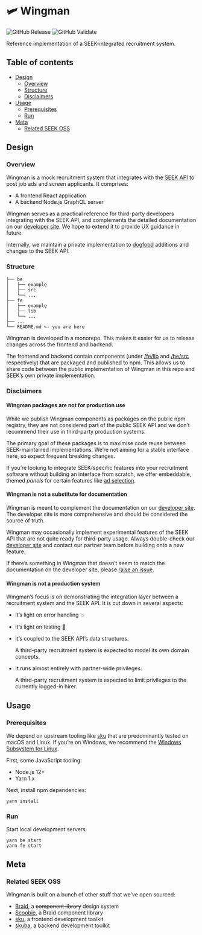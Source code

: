 # 🛩 Wingman

![GitHub Release](https://github.com/seek-oss/wingman/workflows/Release/badge.svg?branch=master)
![GitHub Validate](https://github.com/seek-oss/wingman/workflows/Validate/badge.svg?branch=master)

Reference implementation of a SEEK-integrated recruitment system.

## Table of contents

- [Design](#design)
  - [Overview](#overview)
  - [Structure](#structure)
  - [Disclaimers](#disclaimers)
- [Usage](#usage)
  - [Prerequisites](#prerequisites)
  - [Run](#run)
- [Meta](#meta)
  - [Related SEEK OSS](#related-seek-oss)

## Design

### Overview

Wingman is a mock recruitment system that integrates with the [SEEK API] to post job ads and screen applicants.
It comprises:

- A frontend React application
- A backend Node.js GraphQL server

Wingman serves as a practical reference for third-party developers integrating with the SEEK API,
and complements the detailed documentation on our [developer site].
We hope to extend it to provide UX guidance in future.

Internally, we maintain a private implementation to [dogfood] additions and changes to the SEEK API.

### Structure

```shell
├── be
│   ├── example
│   ├── src
│   └── ...
├── fe
│   ├── example
│   ├── lib
│   └── ...
├── ...
└── README.md <- you are here
```

Wingman is developed in a monorepo.
This makes it easier for us to release changes across the frontend and backend.

The frontend and backend contain components (under [/fe/lib](/fe/lib) and [/be/src](/be/src) respectively) that are packaged and published to npm.
This allows us to share code between the public implementation of Wingman in this repo and SEEK’s own private implementation.

### Disclaimers

#### Wingman packages are not for production use

While we publish Wingman components as packages on the public npm registry,
they are not considered part of the public SEEK API and we don’t recommend their use in third-party production systems.

The primary goal of these packages is to maximise code reuse between SEEK-maintained implementations.
We’re not aiming for a stable interface here, so expect frequent breaking changes.

If you’re looking to integrate SEEK-specific features into your recruitment software without building an interface from scratch,
we offer embeddable, themed _panels_ for certain features like [ad selection].

#### Wingman is not a substitute for documentation

Wingman is meant to complement the documentation on our [developer site].
The developer site is more comprehensive and should be considered the source of truth.

Wingman may occasionally implement experimental features of the SEEK API that are not quite ready for third-party usage.
Always double-check our [developer site] and contact our partner team before building onto a new feature.

If there’s something in Wingman that doesn’t seem to match the documentation on the developer site, please [raise an issue].

#### Wingman is not a production system

Wingman’s focus is on demonstrating the integration layer between a recruitment system and the SEEK API.
It is cut down in several aspects:

- It’s light on error handling 💥

- It’s light on testing 🤠

- It’s coupled to the SEEK API’s data structures.

  A third-party recruitment system is expected to model its own domain concepts.

- It runs almost entirely with partner-wide privileges.

  A third-party recruitment system is expected to limit privileges to the currently logged-in hirer.

[ad selection]: https://developer.seek.com/use-cases/ad-selection#about-the-ad-selection-panel

## Usage

### Prerequisites

We depend on upstream tooling like [sku] that are predominantly tested on macOS and Linux.
If you’re on Windows, we recommend the [Windows Subsystem for Linux].

First, some JavaScript tooling:

- Node.js 12+
- Yarn 1.x

Next, install npm dependencies:

```shell
yarn install
```

### Run

Start local development servers:

```shell
yarn be start
yarn fe start
```

## Meta

### Related SEEK OSS

Wingman is built on a bunch of other stuff that we’ve open sourced:

- [Braid], a ~~component library~~ design system
- [Scoobie], a Braid component library
- [sku](https://github.com/seek-oss/sku), a frontend development toolkit
- [skuba], a backend development toolkit

[braid]: https://github.com/seek-oss/braid-design-system
[developer site]: https://developer.seek.com
[dogfood]: https://en.wikipedia.org/wiki/Eating_your_own_dog_food
[raise an issue]: https://github.com/seek-oss/wingman/issues/new/choose
[scoobie]: https://github.com/seek-oss/scoobie
[seek api]: https://developer.seek.com/introduction
[sku]: https://github.com/seek-oss/sku
[skuba]: https://github.com/seek-oss/skuba
[windows subsystem for linux]: https://en.wikipedia.org/wiki/Windows_Subsystem_for_Linux
[yarn workspaces]: https://classic.yarnpkg.com/en/docs/workspaces/
